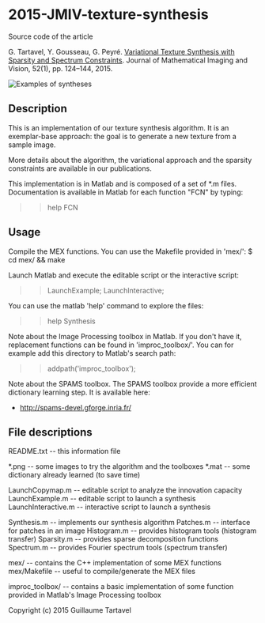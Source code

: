 # 2015-JMIV-texture-synthesis

Source code of the article

G. Tartavel, Y. Gousseau, G. Peyré. [Variational Texture Synthesis with Sparsity and Spectrum Constraints](https://hal.archives-ouvertes.fr/hal-00881847/). Journal of Mathematical Imaging and Vision, 52(1), pp. 124–144, 2015.

![Examples of syntheses](videos/synthesis.png)


Description
-----------

This is an implementation of our texture synthesis algorithm.
It is an exemplar-base approach: the goal is to generate a new texture from a sample image.

More details about the algorithm, the variational approach and the sparsity constraints are available in our publications.

This implementation is in Matlab and is composed of a set of *.m files.
Documentation is available in Matlab for each function "FCN" by typing:
>> help FCN


Usage
-----

Compile the MEX functions.
You can use the Makefile provided in 'mex/':
$ cd mex/ && make

Launch Matlab and execute the editable script or the interactive script:
>> LaunchExample;
>> LaunchInteractive;

You can use the matlab 'help' command to explore the files:
>> help Synthesis

Note about the Image Processing toolbox in Matlab.
If you don't have it, replacement functions can be found in 'improc_toolbox/'.
You can for example add this directory to Matlab's search path:
>> addpath('improc_toolbox');

Note about the SPAMS toolbox.
The SPAMS toolbox provide a more efficient dictionary learning step.
It is available here:
* http://spams-devel.gforge.inria.fr/


File descriptions
-----------------

README.txt          -- this information file

*.png               -- some images to try the algorithm and the toolboxes
*.mat               -- some dictionary already learned (to save time)

LaunchCopymap.m     -- editable script to analyze the innovation capacity
LaunchExample.m     -- editable script to launch a synthesis
LaunchInteractive.m -- interactive script to launch a synthesis

Synthesis.m         -- implements our synthesis algorithm
Patches.m           -- interface for patches in an image
Histogram.m         -- provides histogram tools (histogram transfer)
Sparsity.m          -- provides sparse decomposition functions
Spectrum.m          -- provides Fourier spectrum tools (spectrum transfer)

mex/                -- contains the C++ implementation of some MEX functions
mex/Makefile        -- useful to compile/generate the MEX files

improc_toolbox/     -- contains a basic implementation of some function
                       provided in Matlab's Image Processing toolbox


Copyright (c) 2015 Guillaume Tartavel

